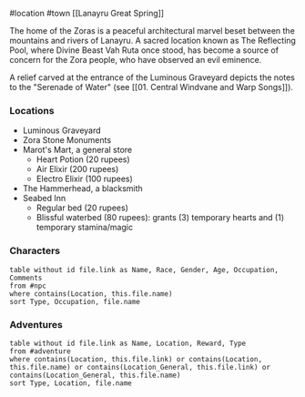  #location #town [[Lanayru Great Spring]]

The home of the Zoras is a peaceful architectural marvel beset between the mountains and rivers of Lanayru. A sacred location known as The Reflecting Pool, where Divine Beast Vah Ruta once stood, has become a source of concern for the Zora people, who have observed an evil eminence.

A relief carved at the entrance of the Luminous Graveyard depicts the notes to the "Serenade of Water" (see [[01. Central Windvane and Warp Songs]]).

### Locations

- Luminous Graveyard
- Zora Stone Monuments
- Marot's Mart, a general store
	- Heart Potion (20 rupees)
	- Air Elixir (200 rupees)
	- Electro Elixir (100 rupees)
- The Hammerhead, a blacksmith
- Seabed Inn
	- Regular bed (20 rupees)
	- Blissful waterbed (80 rupees): grants (3) temporary hearts and (1) temporary stamina/magic

### Characters
```dataview
table without id file.link as Name, Race, Gender, Age, Occupation, Comments
from #npc
where contains(Location, this.file.name)
sort Type, Occupation, file.name
```

### Adventures
```dataview
table without id file.link as Name, Location, Reward, Type
from #adventure
where contains(Location, this.file.link) or contains(Location, this.file.name) or contains(Location_General, this.file.link) or contains(Location_General, this.file.name)
sort Type, Location, file.name
```
